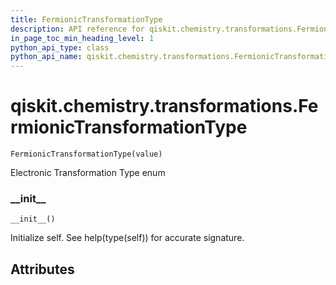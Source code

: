 ```yaml
---
title: FermionicTransformationType
description: API reference for qiskit.chemistry.transformations.FermionicTransformationType
in_page_toc_min_heading_level: 1
python_api_type: class
python_api_name: qiskit.chemistry.transformations.FermionicTransformationType
---
```


<span id="qiskit-chemistry-transformations-fermionictransformationtype" />

# qiskit.chemistry.transformations.FermionicTransformationType

<span id="qiskit.chemistry.transformations.FermionicTransformationType" />

`FermionicTransformationType(value)`

Electronic Transformation Type enum

### \_\_init\_\_

<span id="qiskit.chemistry.transformations.FermionicTransformationType.__init__" />

`__init__()`

Initialize self. See help(type(self)) for accurate signature.

## Attributes

